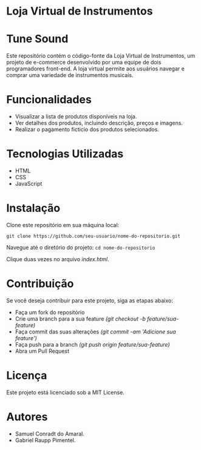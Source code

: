 <h1>Loja Virtual de Instrumentos</h1>
<h1>Tune Sound</h1>

Este repositório contém o código-fonte da Loja Virtual de Instrumentos, um projeto de e-commerce desenvolvido por uma equipe de dois programadores front-end. A loja virtual permite aos usuários navegar e comprar uma variedade de instrumentos musicais.

# Funcionalidades
- Visualizar a lista de produtos disponíveis na loja.
- Ver detalhes dos produtos, incluindo descrição, preços e imagens.
- Realizar o pagamento ficticio dos produtos selecionados.

# Tecnologias Utilizadas
- HTML
- CSS
- JavaScript
 
# Instalação
Clone este repositório em sua máquina local:


`git clone https://github.com/seu-usuario/nome-do-repositorio.git`

Navegue até o diretório do projeto:
`cd nome-do-repositorio` 

Clique duas vezes no arquivo *index.html*.

# Contribuição
Se você deseja contribuir para este projeto, siga as etapas abaixo:

- Faça um fork do repositório
- Crie uma branch para a sua feature *(git checkout -b feature/sua-feature)*
- Faça commit das suas alterações *(git commit -am 'Adicione sua feature')*
- Faça push para a branch *(git push origin feature/sua-feature)*
- Abra um Pull Request

# Licença
Este projeto está licenciado sob a MIT License.

# Autores
- Samuel Conradt do Amaral.
- Gabriel Raupp Pimentel.
